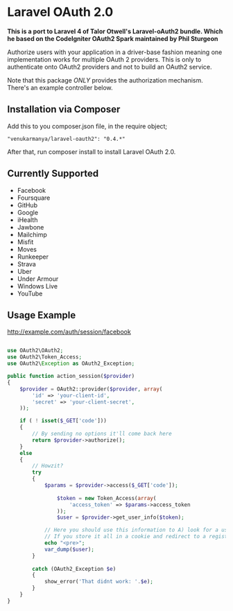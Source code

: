 # Laravel OAuth 2.0

**This is a port to Laravel 4 of Talor Otwell's Laravel-oAuth2 bundle. Which he based on the CodeIgniter OAuth2 Spark maintained by Phil Sturgeon**

Authorize users with your application in a driver-base fashion meaning one implementation works for multiple OAuth 2 providers. This is only to authenticate onto OAuth2 providers and not to build an OAuth2 service.

Note that this package *ONLY* provides the authorization mechanism. There's an example controller below.

## Installation via Composer

Add this to you composer.json file, in the require object;

    "venukarmanya/laravel-oauth2": "0.4.*"

After that, run composer install to install Laravel OAuth 2.0.

## Currently Supported

- Facebook
- Foursquare
- GitHub
- Google
- iHealth
- Jawbone
- Mailchimp
- Misfit
- Moves
- Runkeeper
- Strava
- Uber
- Under Armour
- Windows Live
- YouTube

## Usage Example

http://example.com/auth/session/facebook

```php

use OAuth2\OAuth2;
use OAuth2\Token_Access;
use OAuth2\Exception as OAuth2_Exception;

public function action_session($provider)
{
	$provider = OAuth2::provider($provider, array(
		'id' => 'your-client-id',
		'secret' => 'your-client-secret',
	));

	if ( ! isset($_GET['code']))
	{
		// By sending no options it'll come back here
		return $provider->authorize();
	}
	else
	{
		// Howzit?
		try
		{
			$params = $provider->access($_GET['code']);
			
        		$token = new Token_Access(array(
        			'access_token' => $params->access_token
        		));
        		$user = $provider->get_user_info($token);

			// Here you should use this information to A) look for a user B) help a new user sign up with existing data.
			// If you store it all in a cookie and redirect to a registration page this is crazy-simple.
			echo "<pre>";
			var_dump($user);
		}
		
		catch (OAuth2_Exception $e)
		{
			show_error('That didnt work: '.$e);
		}
	}
}
```
